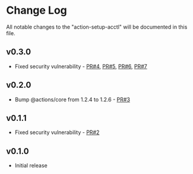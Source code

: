 # Change Log

All notable changes to the "action-setup-acctl" will be documented in this file.


## v0.3.0
- Fixed security vulnerability - [PR#4](https://github.com/yokawasa/action-setup-ecctl/pull/4), [PR#5](https://github.com/yokawasa/action-setup-ecctl/pull/5), [PR#6](https://github.com/yokawasa/action-setup-ecctl/pull/6), [PR#7](https://github.com/yokawasa/action-setup-ecctl/pull/7)

## v0.2.0
- Bump @actions/core from 1.2.4 to 1.2.6 - [PR#3](https://github.com/yokawasa/action-setup-ecctl/pull/3)

## v0.1.1

- Fixed security vulnerability - [PR#2](https://github.com/yokawasa/action-setup-ecctl/pull/2)

## v0.1.0

- Initial release

